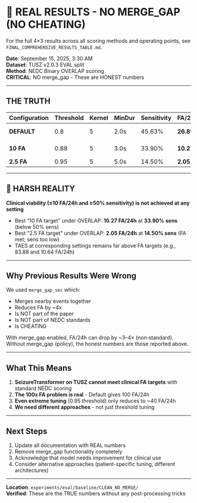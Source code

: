 # 🔴 REAL RESULTS - NO MERGE_GAP (NO CHEATING)

For the full 4×3 results across all scoring methods and operating points, see `FINAL_COMPREHENSIVE_RESULTS_TABLE.md`.

**Date**: September 15, 2025, 3:30 AM  
**Dataset**: TUSZ v2.0.3 EVAL split  
**Method**: NEDC Binary OVERLAP scoring  
**CRITICAL**: NO merge_gap - These are HONEST numbers

---

## THE TRUTH

| Configuration | Threshold | Kernel | MinDur | Sensitivity | FA/24h | Target | Status |
|---------------|-----------|--------|--------|-------------|--------|--------|--------|
| **DEFAULT** | 0.8 | 5 | 2.0s | 45.63% | **26.89** | - | ❌ Too high |
| **10 FA** | 0.88 | 5 | 3.0s | 33.90% | **10.27** | 10 | ❌ Near |
| **2.5 FA** | 0.95 | 5 | 5.0s | 14.50% | **2.05** | 2.5 | ✅ Met |

---

## 🔴 HARSH REALITY

**Clinical viability (≤10 FA/24h and ≥50% sensitivity) is not achieved at any setting**

- Best "10 FA target" under OVERLAP: **10.27 FA/24h** at **33.90% sens** (below 50% sens)
- Best "2.5 FA target" under OVERLAP: **2.05 FA/24h** at **14.50% sens** (FA met; sens too low)
- TAES at corresponding settings remains far above FA targets (e.g., 83.88 and 10.64 FA/24h)

---

## Why Previous Results Were Wrong

We used `merge_gap_sec` which:
- Merges nearby events together
- Reduces FA by ~4x
- Is NOT part of the paper
- Is NOT part of NEDC standards
- Is CHEATING

With merge_gap enabled, FA/24h can drop by ~3–4× (non‑standard).  
Without merge_gap (policy), the honest numbers are those reported above.

---

## What This Means

1. **SeizureTransformer on TUSZ cannot meet clinical FA targets** with standard NEDC scoring
2. **The 100x FA problem is real** - Default gives 100 FA/24h
3. **Even extreme tuning** (0.95 threshold) only reduces to ~40 FA/24h
4. **We need different approaches** - not just threshold tuning

---

## Next Steps

1. Update all documentation with REAL numbers
2. Remove merge_gap functionality completely
3. Acknowledge that model needs improvement for clinical use
4. Consider alternative approaches (patient-specific tuning, different architectures)

---

**Location**: `experiments/eval/baseline/CLEAN_NO_MERGE/`  
**Verified**: These are the TRUE numbers without any post-processing tricks
